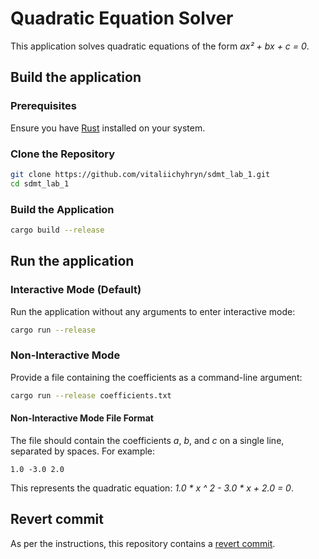 # Quadratic Equation Solver

This application solves quadratic equations of the form *ax² + bx + c = 0*.

## Build the application

### Prerequisites
Ensure you have [Rust](https://www.rust-lang.org/) installed on your system.

### Clone the Repository
```bash
git clone https://github.com/vitaliichyhryn/sdmt_lab_1.git
cd sdmt_lab_1
```

### Build the Application
```bash
cargo build --release
```

## Run the application

### Interactive Mode (Default)
Run the application without any arguments to enter interactive mode:
```bash
cargo run --release
```

### Non-Interactive Mode
Provide a file containing the coefficients as a command-line argument:
```bash
cargo run --release coefficients.txt
```

#### Non-Interactive Mode File Format
The file should contain the coefficients *a*, *b*, and *c* on a single line, separated by spaces. For example:
```
1.0 -3.0 2.0
```
This represents the quadratic equation: *1.0 \* x ^ 2 - 3.0 \* x + 2.0 = 0*.

## Revert commit
As per the instructions, this repository contains a [revert commit](https://github.com/vitaliichyhryn/sdmt_lab_1/commit/f6f928ea061453ba9f4b3326876320513a6c33ab).
